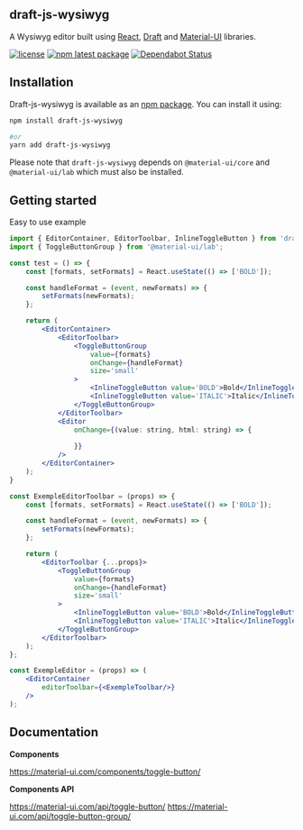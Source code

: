 ## draft-js-wysiwyg ##

A Wysiwyg editor built using [React](https://reactjs.org/), [Draft](https://draftjs.org/) and [Material-UI](https://material-ui.com/) libraries.

[![license](https://img.shields.io/badge/license-MIT-blue.svg)](https://github.com/KiziKr/draft-js-wysiwyg/blob/master/LICENSE)
[![npm latest package](https://img.shields.io/npm/v/draft-js-wysiwyg/latest.svg)](https://www.npmjs.com/package/draft-js-wysiwyg)
[![Dependabot Status](https://api.dependabot.com/badges/status?host=github&repo=KiziKr/draft-js-wysiwyg)](https://dependabot.com)

## Installation

Draft-js-wysiwyg is available as an [npm package](https://www.npmjs.com/package/draft-js-wysiwyg). You can install it using:

```sh
npm install draft-js-wysiwyg

#or
yarn add draft-js-wysiwyg
```

Please note that `draft-js-wysiwyg` depends on `@material-ui/core` and `@material-ui/lab` which must also be installed.

## Getting started

Easy to use example

```jsx
import { EditorContainer, EditorToolbar, InlineToggleButton } from 'draft-js-wysiwyg';
import { ToggleButtonGroup } from '@material-ui/lab';

const test = () => {
    const [formats, setFormats] = React.useState(() => ['BOLD']);

    const handleFormat = (event, newFormats) => {
        setFormats(newFormats);
    };

    return (
        <EditorContainer>
            <EditorToolbar>
                <ToggleButtonGroup
                    value={formats}
                    onChange={handleFormat}
                    size='small'
                >
                    <InlineToggleButton value='BOLD'>Bold</InlineToggleButton>
                    <InlineToggleButton value='ITALIC'>Italic</InlineToggleButton>
                </ToggleButtonGroup>
            </EditorToolbar>
            <Editor
                onChange={(value: string, html: string) => {
                    
                }}
            />
        </EditorContainer>
    );
}

const ExempleEditorToolbar = (props) => {
    const [formats, setFormats] = React.useState(() => ['BOLD']);

    const handleFormat = (event, newFormats) => {
        setFormats(newFormats);
    };

    return (
        <EditorToolbar {...props}>
            <ToggleButtonGroup
                value={formats}
                onChange={handleFormat}
                size='small'
            >
                <InlineToggleButton value='BOLD'>Bold</InlineToggleButton>
                <InlineToggleButton value='ITALIC'>Italic</InlineToggleButton>
            </ToggleButtonGroup>
        </EditorToolbar>
    );
};

const ExempleEditor = (props) => (
    <EditorContainer
        editorToolbar={<ExempleToolbar/>}
    />
);
```

## Documentation

**Components**

https://material-ui.com/components/toggle-button/

**Components API**

https://material-ui.com/api/toggle-button/
https://material-ui.com/api/toggle-button-group/

